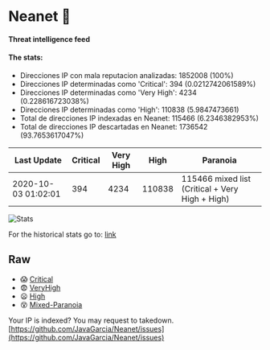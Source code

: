 # Neanet :hocho:
#### Threat intelligence feed
#### The stats:

- Direcciones IP con mala reputacion analizadas: 1852008 (100%)
- Direcciones IP determinadas como 'Critical':  394 (0.0212742061589%)
- Direcciones IP determinadas como 'Very High':  4234 (0.228616723038%)
- Direcciones IP determinadas como 'High':  110838 (5.9847473661)
- Total de direcciones IP indexadas en Neanet:  115466 (6.2346382953%)
- Total de direcciones IP descartadas en Neanet:  1736542 (93.7653617047%)

| Last Update | Critical | Very High | High | Paranoia |
| --- | --- | --- | --- | --- |
| 2020-10-03 01:02:01 | 394 | 4234 | 110838 | 115466 mixed list (Critical + Very High + High)|

![Stats](https://docs.google.com/spreadsheets/d/e/2PACX-1vSnaNMIXVabIpDJjufMlzH7poXnshF3mgd8Is1g9ytUEzVsP5my4Trn8f-xkoLLQ38xpL3HtmUexLo6/pubchart?oid=501124687&format=image)

For the historical stats go to: [link](/stats.csv)
## Raw
- :scream: [Critical](https://raw.githubusercontent.com/JavaGarcia/Neanet/master/blacklists/neanet_critical.txt)
- :fearful: [VeryHigh](https://raw.githubusercontent.com/JavaGarcia/Neanet/master/blacklists/neanet_veryHigh.txtt)
- :frowning: [High](https://raw.githubusercontent.com/JavaGarcia/Neanet/master/blacklists/neanet_high.txt)
- :dizzy_face: [Mixed-Paranoia](https://raw.githubusercontent.com/JavaGarcia/Neanet/master/blacklists/neanet_all.txt)


Your IP is indexed? You may request to takedown. [https://github.com/JavaGarcia/Neanet/issues](https://github.com/JavaGarcia/Neanet/issues)
























































































































































































































































































































































































































































































































































































































































































































































































































































































































































































































































































































































































































